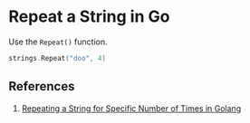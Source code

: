 # Repeat a String in Go

Use the `Repeat()` function.

```go
strings.Repeat("doo", 4)
```

## References

1. [Repeating a String for Specific Number of Times in Golang](https://www.geeksforgeeks.org/repeating-a-string-for-specific-number-of-times-in-golang/)
